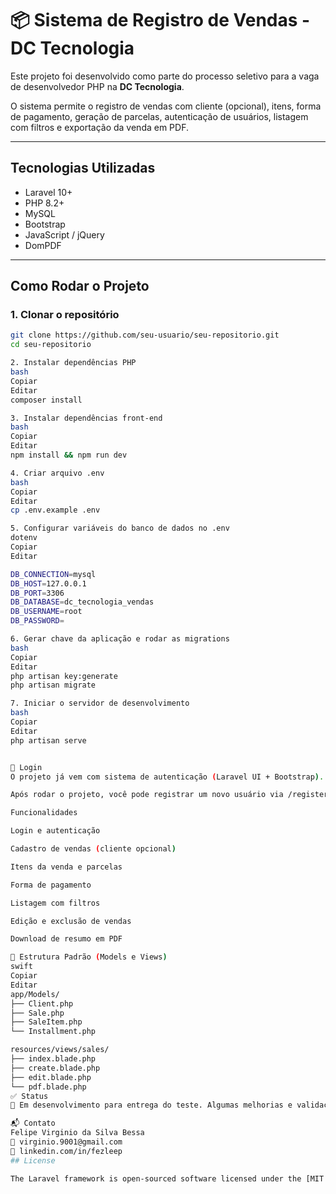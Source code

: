 # 📦 Sistema de Registro de Vendas - DC Tecnologia

Este projeto foi desenvolvido como parte do processo seletivo para a vaga de desenvolvedor PHP na **DC Tecnologia**.

O sistema permite o registro de vendas com cliente (opcional), itens, forma de pagamento, geração de parcelas, autenticação de usuários, listagem com filtros e exportação da venda em PDF.

---

##  Tecnologias Utilizadas

- Laravel 10+
- PHP 8.2+
- MySQL
- Bootstrap
- JavaScript / jQuery
- DomPDF

---

##  Como Rodar o Projeto

### 1. Clonar o repositório
```bash
git clone https://github.com/seu-usuario/seu-repositorio.git
cd seu-repositorio

2. Instalar dependências PHP
bash
Copiar
Editar
composer install

3. Instalar dependências front-end
bash
Copiar
Editar
npm install && npm run dev

4. Criar arquivo .env
bash
Copiar
Editar
cp .env.example .env

5. Configurar variáveis do banco de dados no .env
dotenv
Copiar
Editar

DB_CONNECTION=mysql
DB_HOST=127.0.0.1
DB_PORT=3306
DB_DATABASE=dc_tecnologia_vendas
DB_USERNAME=root
DB_PASSWORD=

6. Gerar chave da aplicação e rodar as migrations
bash
Copiar
Editar
php artisan key:generate
php artisan migrate

7. Iniciar o servidor de desenvolvimento
bash
Copiar
Editar
php artisan serve


🔐 Login
O projeto já vem com sistema de autenticação (Laravel UI + Bootstrap).

Após rodar o projeto, você pode registrar um novo usuário via /register e usá-lo para criar e gerenciar vendas.

Funcionalidades

Login e autenticação

Cadastro de vendas (cliente opcional)

Itens da venda e parcelas

Forma de pagamento

Listagem com filtros

Edição e exclusão de vendas

Download de resumo em PDF

📁 Estrutura Padrão (Models e Views)
swift
Copiar
Editar
app/Models/
├── Client.php
├── Sale.php
├── SaleItem.php
└── Installment.php

resources/views/sales/
├── index.blade.php
├── create.blade.php
├── edit.blade.php
└── pdf.blade.php
✅ Status
🚧 Em desenvolvimento para entrega do teste. Algumas melhorias e validações ainda estão sendo implementadas.

📬 Contato
Felipe Virginio da Silva Bessa
📧 virginio.9001@gmail.com
🔗 linkedin.com/in/fezleep
## License

The Laravel framework is open-sourced software licensed under the [MIT license](https://opensource.org/licenses/MIT).
